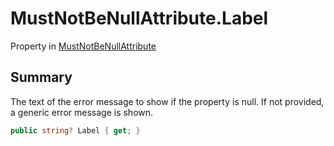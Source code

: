 # MustNotBeNullAttribute.Label

Property in [MustNotBeNullAttribute](/docs/api/csharp/yarn.unity.attributes.mustnotbenullattribute.md)

## Summary


The text of the error message to show if the property is null. If
not provided, a generic error message is shown.


```csharp
public string? Label { get; }
```

